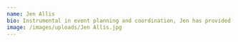 ```yaml
---
name: Jen Allis
bio: Instrumental in event planning and coordination, Jen has provided support for events since OGO’s inception. Jen has decades of experience in water sports activities and fully understands that water is medicine and being outdoors is critical to mental wellness. Jen is a Centurion Boats Water Warrior, mountain biker, trail runner, and wakesports coach. She also fulfills OGO operational roles including grant management and fundraising.
image: /images/uploads/Jen Allis.jpg
---
```

